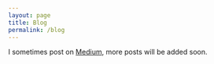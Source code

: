 ```yaml
---
layout: page
title: Blog
permalink: /blog
---
```


I sometimes post on <a href="https://medium.com/@alex_yang">Medium</a>, more posts will be added soon.
